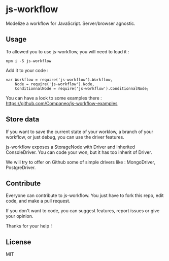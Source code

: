# js-workflow

Modelize a workflow for JavaScript. Server/browser agnostic.

## Usage

To allowed you to use js-workflow, you will need to load it :

`
npm i -S js-workflow
`

Add it to your code :

```
var Workflow = require('js-workflow').Workflow,
    Node = require('js-workflow').Node,
    ConditionnalNode = require('js-workflow').ConditionnalNode;
```

You can have a look to some examples there : https://github.com/Companeo/js-workflow-examples

## Store data

If you want to save the current state of your worklow, a branch of your workflow, or just debug, you can use the driver features.

js-workflow exposes a StorageNode with Driver and inherited ConsoleDriver. You can code your won, but it has too inherit of Driver.
 
 We will try to offer on Github some of simple drivers like : MongoDriver, PostgreDriver.

## Contribute

Everyone can contribute to js-workflow. You just have to fork this repo, edit code, and make a pull request.

If you don't want to code, you can suggest features, report issues or give your opinion.
 
Thanks for your help !

## License

MIT
